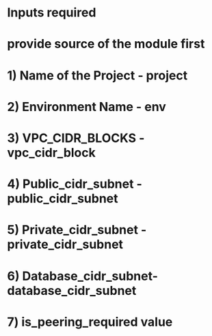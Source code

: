 #  Inputs required
#  provide source of the module first 
#  1) Name of the Project - project
#  2) Environment Name    - env
#  3) VPC_CIDR_BLOCKS     - vpc_cidr_block
#  4) Public_cidr_subnet  - public_cidr_subnet
#  5) Private_cidr_subnet - private_cidr_subnet
#  6) Database_cidr_subnet- database_cidr_subnet
#  7) is_peering_required value

